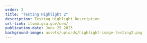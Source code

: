 ```yaml
---
order: 2
title: "Testing Highlight 2"
description: Testing Highlight Description
url-link: itvmo.gsa.gov/oem/
publication-date: June 25 2023
background-image: assets/uploads/highlight-image-testing2.png
---
```

